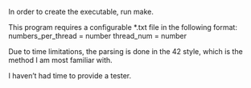 In order to create the executable, run make.

This program requires a configurable *.txt file in the following format:
numbers_per_thread = number
thread_num = number

Due to time limitations, the parsing is done in the 42 style, which is the method I am most familiar with.

I haven’t had time to provide a tester.
